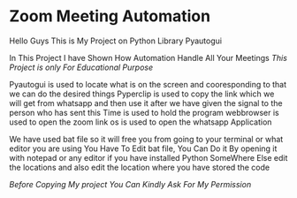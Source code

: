 # Zoom Meeting Automation
Hello Guys 
This is My Project on Python Library Pyautogui

In This Project I have Shown How Automation Handle All Your Meetings
*This Project is only For Educational Purpose*

Pyautogui is used to locate what is on the screen and cooresponding to that we can do the desired things
Pyperclip is used to copy the link which we will get from whatsapp and then use it after we have given the signal to the person who has sent this
Time is used to hold the program 
webbrowser is used to open the zoom link
os is used to open the whatsapp Application

We have used bat file so it will free you from going to your terminal or what editor you are using 
You Have To Edit bat file, You Can Do it By opening it with notepad or any editor if you have installed Python SomeWhere Else  edit the locations and also edit the location where you have stored the code

*Before Copying My project You Can Kindly Ask For My Permission*
